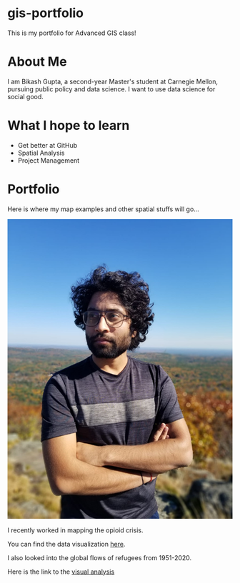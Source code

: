 # gis-portfolio
This is my portfolio for Advanced GIS class! 


# About Me

I am Bikash Gupta, a second-year Master's student at Carnegie Mellon, pursuing public policy and data science. I want to use data science for social good. 


# What I hope to learn

* Get better at GitHub
* Spatial Analysis 
* Project Management

# Portfolio

Here is where my map examples and other spatial stuffs will go...

<img src = "https://raw.githubusercontent.com/iambikashgupta/gis-portfolio/main/4d472708-e58f-44af-9cb7-6b23de5db6b4.JPG"> 

I recently worked in mapping the opioid crisis. 

You can find the data visualization [here](https://insights.arcgis.com/#/view/aa939c7bb447456cbecbe1066a327aa5).

I also looked into the global flows of refugees from 1951-2020. 

Here is the link to the [visual analysis](https://insights.arcgis.com/#/view/076994654a3448e186b11edbb48b500b) 

